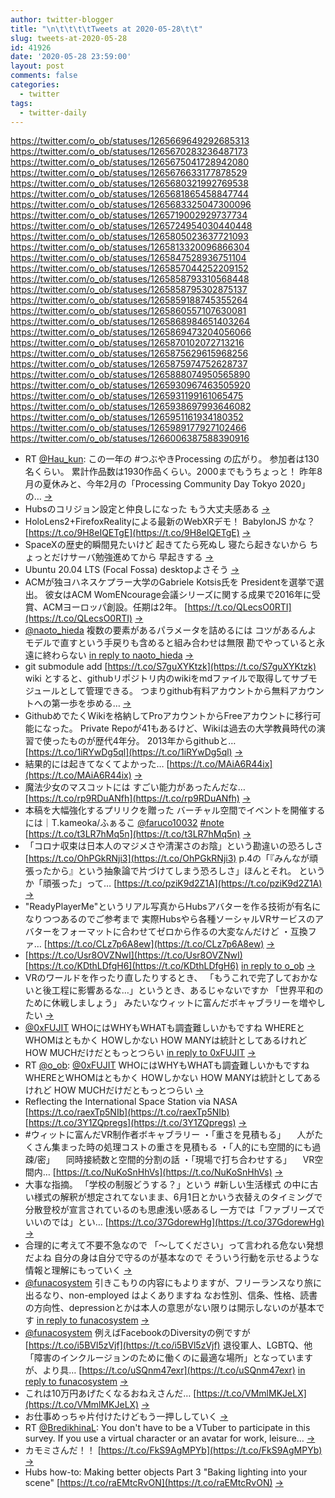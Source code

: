```yaml
---
author: twitter-blogger
title: "\n\t\t\t\tTweets at 2020-05-28\t\t"
slug: tweets-at-2020-05-28
id: 41926
date: '2020-05-28 23:59:00'
layout: post
comments: false
categories:
  - twitter
tags:
  - twitter-daily
---
```


https://twitter.com/o_ob/statuses/1265669649292685313 https://twitter.com/o_ob/statuses/1265670283236487173 https://twitter.com/o_ob/statuses/1265675041728942080 https://twitter.com/o_ob/statuses/1265676633177878529 https://twitter.com/o_ob/statuses/1265680321992769538 https://twitter.com/o_ob/statuses/1265681865458847744 https://twitter.com/o_ob/statuses/1265683325047300096 https://twitter.com/o_ob/statuses/1265719002929737734 https://twitter.com/o_ob/statuses/1265724954030440448 https://twitter.com/o_ob/statuses/1265805023637721093 https://twitter.com/o_ob/statuses/1265813320096866304 https://twitter.com/o_ob/statuses/1265847528936751104 https://twitter.com/o_ob/statuses/1265857044252209152 https://twitter.com/o_ob/statuses/1265858793310568448 https://twitter.com/o_ob/statuses/1265858795302875137 https://twitter.com/o_ob/statuses/1265859188745355264 https://twitter.com/o_ob/statuses/1265860557107630081 https://twitter.com/o_ob/statuses/1265868984651403264 https://twitter.com/o_ob/statuses/1265869473204056066 https://twitter.com/o_ob/statuses/1265870102072713216 https://twitter.com/o_ob/statuses/1265875629615968256 https://twitter.com/o_ob/statuses/1265875974752628737 https://twitter.com/o_ob/statuses/1265888074950565890 https://twitter.com/o_ob/statuses/1265930967463505920 https://twitter.com/o_ob/statuses/1265931199161065475 https://twitter.com/o_ob/statuses/1265938697993646082 https://twitter.com/o_ob/statuses/1265951161934180352 https://twitter.com/o_ob/statuses/1265989177927102466 https://twitter.com/o_ob/statuses/1266006387588390916  

*   RT [@Hau_kun](https://twitter.com/Hau_kun): この一年の #つぶやきProcessing の広がり。 参加者は130名くらい。 累計作品数は1930作品くらい。2000までもうちょっと！ 昨年8月の夏休みと、今年2月の「Processing Community Day Tokyo 2020」の… [->](https://twitter.com/o_ob/statuses/1265669649292685313)
*   Hubsのコリジョン設定と仲良しになった もう大丈夫感ある [->](https://twitter.com/o_ob/statuses/1265670283236487173)
*   HoloLens2+FirefoxRealityによる最新のWebXRデモ！ BabylonJS かな？ [https://t.co/9H8eIQETgE](https://t.co/9H8eIQETgE) [->](https://twitter.com/o_ob/statuses/1265675041728942080)
*   SpaceXの歴史的瞬間見たいけど 起きてたら死ぬし 寝たら起きないから ちょっとだけサーバ勉強進めてから 早起きする [->](https://twitter.com/o_ob/statuses/1265676633177878529)
*   Ubuntu 20.04 LTS (Focal Fossa) desktopよさそう [->](https://twitter.com/o_ob/statuses/1265680321992769538)
*   ACMが独ヨハネスケプラー大学のGabriele Kotsis氏を Presidentを選挙で選出。 彼女はACM WomENcourage会議シリーズに関する成果で2016年に受賞、ACMヨーロッパ創設。任期は2年。 [https://t.co/QLecsO0RTI](https://t.co/QLecsO0RTI) [->](https://twitter.com/o_ob/statuses/1265681865458847744)
*   [@naoto_hieda](https://twitter.com/naoto_hieda) 複数の要素があるパラメータを詰めるには コツがあるんよ モデルで直すという手戻りも含めると組み合わせは無限 勘でやっていると永遠に終わらない [in reply to naoto_hieda](https://twitter.com/naoto_hieda/statuses/1265672196271288326) [->](https://twitter.com/o_ob/statuses/1265683325047300096)
*   git submodule add [https://t.co/S7guXYKtzk](https://t.co/S7guXYKtzk) wiki とすると、githubリポジトリ内のwikiをmdファイルで取得してサブモジュールとして管理できる。 つまりgithub有料アカウントから無料アカウントへの第一歩を歩める… [->](https://twitter.com/o_ob/statuses/1265719002929737734)
*   GithubめでたくWikiを格納してProアカウントからFreeアカウントに移行可能になった。 Private Repoが41もあるけど、Wikiは過去の大学教員時代の演習で使ったものが歴代4年分。 2013年からgithubと… [https://t.co/1iRYwDg5ql](https://t.co/1iRYwDg5ql) [->](https://twitter.com/o_ob/statuses/1265724954030440448)
*   結果的には起きてなくてよかった… [https://t.co/MAiA6R44ix](https://t.co/MAiA6R44ix) [->](https://twitter.com/o_ob/statuses/1265805023637721093)
*   魔法少女のマスコットには すごい能力があったんだな… [https://t.co/rp9RDuANfh](https://t.co/rp9RDuANfh) [->](https://twitter.com/o_ob/statuses/1265813320096866304)
*   本稿を大幅強化するプリリクを贈った バーチャル空間でイベントを開催するには｜T.kameoka/ふぁるこ [@faruco10032](https://twitter.com/faruco10032) [#note](https://twitter.com/search?q=%23note&src=hash) [https://t.co/t3LR7hMq5n](https://t.co/t3LR7hMq5n) [->](https://twitter.com/o_ob/statuses/1265847528936751104)
*   「コロナ収束は日本人のマジメさや清潔さのお陰」という勘違いの恐ろしさ [https://t.co/OhPGkRNji3](https://t.co/OhPGkRNji3) p.4の「『みんなが頑張ったから』という抽象論で片づけてしまう恐ろしさ」ほんとそれ。 というか「頑張った」って… [https://t.co/pziK9d2Z1A](https://t.co/pziK9d2Z1A) [->](https://twitter.com/o_ob/statuses/1265857044252209152)
*   "ReadyPlayerMe"というリアル写真からHubsアバターを作る技術が有名になりつつあるのでご参考まで 実際Hubsやら各種ソーシャルVRサービスのアバターをフォーマットに合わせてゼロから作るの大変なんだけど ・互換ファ… [https://t.co/CLz7p6A8ew](https://t.co/CLz7p6A8ew) [->](https://twitter.com/o_ob/statuses/1265858793310568448)
*   [https://t.co/Usr8OVZNwI](https://t.co/Usr8OVZNwI) [https://t.co/KDthLDfgH6](https://t.co/KDthLDfgH6) [in reply to o_ob](https://twitter.com/o_ob/statuses/1265858793310568448) [->](https://twitter.com/o_ob/statuses/1265858795302875137)
*   VRのワールドを作ったり直したりするとき、 「もうこれで完了しておかないと後工程に影響あるな…」というとき、あるじゃないですか 「世界平和のために休戦しましょう」 みたいなウィットに富んだボキャブラリーを増やしたい [->](https://twitter.com/o_ob/statuses/1265859188745355264)
*   [@0xFUJIT](https://twitter.com/0xFUJIT) WHOにはWHYもWHATも調査難しいかもですね WHEREとWHOMはともかく HOWしかない HOW MANYは統計としてあるけれど HOW MUCHだけだともっとつらい [in reply to 0xFUJIT](https://twitter.com/0xFUJIT/statuses/1265859625494052864) [->](https://twitter.com/o_ob/statuses/1265860557107630081)
*   RT [@o_ob](https://twitter.com/o_ob): [@0xFUJIT](https://twitter.com/0xFUJIT) WHOにはWHYもWHATも調査難しいかもですね WHEREとWHOMはともかく HOWしかない HOW MANYは統計としてあるけれど HOW MUCHだけだともっとつらい [->](https://twitter.com/o_ob/statuses/1265868984651403264)
*   Reflecting the International Space Station via NASA [https://t.co/raexTp5NIb](https://t.co/raexTp5NIb) [https://t.co/3Y1ZQpregs](https://t.co/3Y1ZQpregs) [->](https://twitter.com/o_ob/statuses/1265869473204056066)
*   #ウィットに富んだVR制作者ボキャブラリー ・「重さを見積もる」 　人がたくさん集まった時の処理コストの重さを見積もる ・「人的にも空間的にも過疎/密」 　同時接続数と空間的分割の話 ・「現場で打ち合わせする」 　VR空間内… [https://t.co/NuKoSnHhVs](https://t.co/NuKoSnHhVs) [->](https://twitter.com/o_ob/statuses/1265870102072713216)
*   大事な指摘。 「学校の制服どうする？」という #新しい生活様式 の中に古い様式の解釈が想定されてないまま、6月1日とかいう衣替えのタイミングで分散登校が宣言されているのも思慮浅い感あるし 一方では「ファブリーズでいいのでは」とい… [https://t.co/37GdorewHg](https://t.co/37GdorewHg) [->](https://twitter.com/o_ob/statuses/1265875629615968256)
*   合理的に考えて不要不急なので 「～してください」って言われる危ない発想だよね 自分の身は自分で守るのが基本なので そういう行動を示せるような情報と理解にもっていく [->](https://twitter.com/o_ob/statuses/1265875974752628737)
*   [@funacosystem](https://twitter.com/funacosystem) 引きこもりの内容にもよりますが、フリーランスなり旅に出るなり、non-employed はよくありますね なお性別、信条、性格、読書の方向性、depressionとかは本人の意思がない限りは開示しないのが基本です [in reply to funacosystem](https://twitter.com/funacosystem/statuses/1265882363826802693) [->](https://twitter.com/o_ob/statuses/1265888074950565890)
*   [@funacosystem](https://twitter.com/funacosystem) 例えばFacebookのDiversityの例ですが [https://t.co/i5BVl5zVjf](https://t.co/i5BVl5zVjf) 退役軍人、LGBTQ、他「障害のインクルージョンのために働くのに最適な場所」となっていますが、より具… [https://t.co/uSQnm47exr](https://t.co/uSQnm47exr) [in reply to funacosystem](https://twitter.com/funacosystem/statuses/1265894771479855104) [->](https://twitter.com/o_ob/statuses/1265930967463505920)
*   これは10万円あげたくなるおねえさんだ… [https://t.co/VMmlMKJeLX](https://t.co/VMmlMKJeLX) [->](https://twitter.com/o_ob/statuses/1265931199161065475)
*   お仕事めっちゃ片付けたけどもう一押ししていく [->](https://twitter.com/o_ob/statuses/1265938697993646082)
*   RT [@BredikhinaL](https://twitter.com/BredikhinaL): You don't have to be a VTuber to participate in this survey. If you use a virtual character or an avatar for work, leisure… [->](https://twitter.com/o_ob/statuses/1265951161934180352)
*   カモミさんだ！！ [https://t.co/FkS9AgMPYb](https://t.co/FkS9AgMPYb) [->](https://twitter.com/o_ob/statuses/1265989177927102466)
*   Hubs how-to: Making better objects Part 3 "Baking lighting into your scene" [https://t.co/raEMtcRvON](https://t.co/raEMtcRvON) [->](https://twitter.com/o_ob/statuses/1266006387588390916)